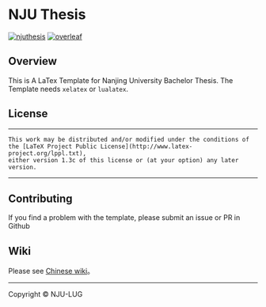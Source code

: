# NJU Thesis

[![njuthesis](https://img.shields.io/badge/njuthesis-latex-blue)](https://git.nju.edu.cn/nju-lug/nju-latex-templates)
[![overleaf](https://img.shields.io/badge/overleaf-supported-brightgreen)](https://tex.nju.edu.cn)

## Overview

This is A LaTex Template for Nanjing University Bachelor Thesis. The Template needs `xelatex` or `lualatex`.

## License

-----
    This work may be distributed and/or modified under the conditions of
    the [LaTeX Project Public License](http://www.latex-project.org/lppl.txt),
    either version 1.3c of this license or (at your option) any later
    version.
-----

## Contributing

If you find a problem with the template, please submit an issue or PR in Github

## Wiki

Please see [Chinese wiki](https://github.com/nju-lug/NJUThesis/wiki)。

-----

Copyright © NJU-LUG
